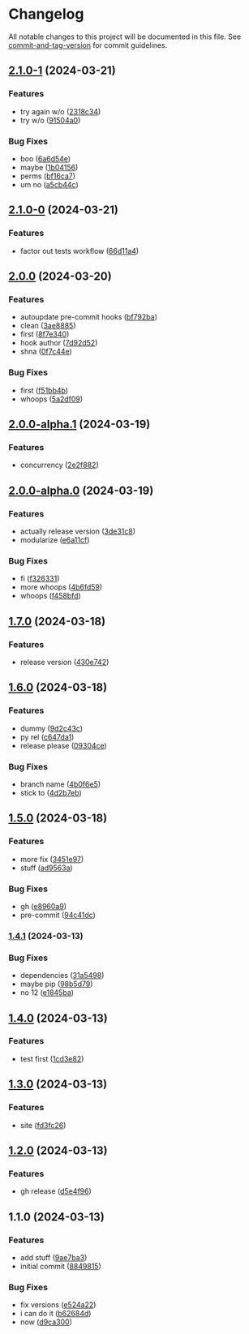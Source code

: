 # Changelog

All notable changes to this project will be documented in this file. See [commit-and-tag-version](https://github.com/absolute-version/commit-and-tag-version) for commit guidelines.

## [2.1.0-1](https://github.com/jayanthkoushik/shplot-old/compare/v2.1.0-0...v2.1.0-1) (2024-03-21)


### Features

* try again w/o ([2318c34](https://github.com/jayanthkoushik/shplot-old/commit/2318c34a6486d5e6dd23c547f80c5bb66a2b62c5))
* try w/o ([91504a0](https://github.com/jayanthkoushik/shplot-old/commit/91504a03d18c114b2197aad91574d625d88aaf80))


### Bug Fixes

* boo ([6a6d54e](https://github.com/jayanthkoushik/shplot-old/commit/6a6d54e3eb9485c264c30cd9afcb49190e74bfa8))
* maybe ([1b04156](https://github.com/jayanthkoushik/shplot-old/commit/1b0415646b350e2cc4251ade79a5a184049d3119))
* perms ([bf16ca7](https://github.com/jayanthkoushik/shplot-old/commit/bf16ca78691570fc8f7f210285fc4f7df477e7cf))
* um no ([a5cb44c](https://github.com/jayanthkoushik/shplot-old/commit/a5cb44c575c41c74ab0aa97427db6a49b1d70105))

## [2.1.0-0](https://github.com/jayanthkoushik/shplot-old/compare/v2.0.0...v2.1.0-0) (2024-03-21)


### Features

* factor out tests workflow ([66d11a4](https://github.com/jayanthkoushik/shplot-old/commit/66d11a4e0d0128681d40db29041c97581a49ff45))

## [2.0.0](https://github.com/jayanthkoushik/shplot-old/compare/v2.0.0-alpha.1...v2.0.0) (2024-03-20)


### Features

* autoupdate pre-commit hooks ([bf792ba](https://github.com/jayanthkoushik/shplot-old/commit/bf792badbb7d5c6efca3beae74e1bd4912feb6af))
* clean ([3ae8885](https://github.com/jayanthkoushik/shplot-old/commit/3ae88856ab84c3874cc337817122b7d1ae5ffaaa))
* first ([8f7e340](https://github.com/jayanthkoushik/shplot-old/commit/8f7e34089b7792e41ea674c081abc060c82a4692))
* hook author ([7d92d52](https://github.com/jayanthkoushik/shplot-old/commit/7d92d52fdd6bd69e9f7d8119c596329df4084266))
* shna ([0f7c44e](https://github.com/jayanthkoushik/shplot-old/commit/0f7c44e254e65725fa0b7a20ef9f82772400358f))


### Bug Fixes

* first ([f51bb4b](https://github.com/jayanthkoushik/shplot-old/commit/f51bb4ba11acde53ac0fc18f71699d3739d58bf1))
* whoops ([5a2df09](https://github.com/jayanthkoushik/shplot-old/commit/5a2df09115499dfc2638ab519d49813c17a04c0b))

## [2.0.0-alpha.1](https://github.com/jayanthkoushik/shplot-old/compare/v2.0.0-alpha.0...v2.0.0-alpha.1) (2024-03-19)


### Features

* concurrency ([2e2f882](https://github.com/jayanthkoushik/shplot-old/commit/2e2f8822fff9cb92393eb811b034be37624a4002))

## [2.0.0-alpha.0](https://github.com/jayanthkoushik/shplot-old/compare/v1.7.0...v2.0.0-alpha.0) (2024-03-19)


### Features

* actually release version ([3de31c8](https://github.com/jayanthkoushik/shplot-old/commit/3de31c84f0ef3db3ad71207b7837287c5441d144))
* modularize ([e6a11cf](https://github.com/jayanthkoushik/shplot-old/commit/e6a11cf45e4ad837982af2d9e5566821df08dda0))


### Bug Fixes

* fi ([f326331](https://github.com/jayanthkoushik/shplot-old/commit/f3263318e87ec7bbf99f8bcda018daf912bf66f6))
* more whoops ([4b6fd59](https://github.com/jayanthkoushik/shplot-old/commit/4b6fd593b653e6e62f7ef46b5bc70972fcf4ca8f))
* whoops ([f458bfd](https://github.com/jayanthkoushik/shplot-old/commit/f458bfd5b348bcb8bf1552b0350ba7f2f4f9e518))

## [1.7.0](https://github.com/jayanthkoushik/shplot-old/compare/v1.6.0...v1.7.0) (2024-03-18)


### Features

* release version ([430e742](https://github.com/jayanthkoushik/shplot-old/commit/430e74289ce6fda4a32993610f3a9556d6ca37df))

## [1.6.0](https://github.com/jayanthkoushik/shplot-old/compare/v1.5.0...v1.6.0) (2024-03-18)


### Features

* dummy ([9d2c43c](https://github.com/jayanthkoushik/shplot-old/commit/9d2c43c44ea9486588a79ba0570fb45ad0df0529))
* py rel ([c647da1](https://github.com/jayanthkoushik/shplot-old/commit/c647da15f982ab1d956eeb156f4e9906eca2645d))
* release please ([09304ce](https://github.com/jayanthkoushik/shplot-old/commit/09304cec55cb4d29b600a47c4a86ba5a1a80c1fc))


### Bug Fixes

* branch name ([4b0f6e5](https://github.com/jayanthkoushik/shplot-old/commit/4b0f6e599b6de7680c9ac34b7567fbb982189eba))
* stick to ([4d2b7eb](https://github.com/jayanthkoushik/shplot-old/commit/4d2b7eb6519bdfc5279bd572587f819b073d87dd))

## [1.5.0](https://github.com/jayanthkoushik/shplot-old/compare/v1.4.1...v1.5.0) (2024-03-18)


### Features

* more fix ([3451e97](https://github.com/jayanthkoushik/shplot-old/commit/3451e9799154bd278f308fcc9769b26d9d4b0391))
* stuff ([ad9563a](https://github.com/jayanthkoushik/shplot-old/commit/ad9563a112cdc79e372ec6d4b09350dab69fd178))


### Bug Fixes

* gh ([e8960a9](https://github.com/jayanthkoushik/shplot-old/commit/e8960a91bb04bb65478e9bba1a9660f55dd3d534))
* pre-commit ([94c41dc](https://github.com/jayanthkoushik/shplot-old/commit/94c41dc6e393ab89827d5b696a78f0199b0f5d0e))

### [1.4.1](https://github.com/jayanthkoushik/shplot-old/compare/v1.4.0...v1.4.1) (2024-03-13)


### Bug Fixes

* dependencies ([31a5498](https://github.com/jayanthkoushik/shplot-old/commit/31a5498ff2da15a2a3cbfede6a4570be4624231d))
* maybe pip ([98b5d79](https://github.com/jayanthkoushik/shplot-old/commit/98b5d79490fc680fd1b439a909a715eeb80ed61b))
* no 12 ([e1845ba](https://github.com/jayanthkoushik/shplot-old/commit/e1845ba59e5d3039555d2e6f7d12d6219a38a2e8))

## [1.4.0](https://github.com/jayanthkoushik/shplot-old/compare/v1.3.0...v1.4.0) (2024-03-13)

### Features

- test first ([1cd3e82](https://github.com/jayanthkoushik/shplot-old/commit/1cd3e828ebc9b1d063c34750818520347f11a10f))

## [1.3.0](https://github.com/jayanthkoushik/shplot-old/compare/v1.2.0...v1.3.0) (2024-03-13)

### Features

- site ([fd3fc26](https://github.com/jayanthkoushik/shplot-old/commit/fd3fc26dcf895c8e5618e89fccdf96b211bea0da))

## [1.2.0](https://github.com/jayanthkoushik/shplot-old/compare/v1.1.0...v1.2.0) (2024-03-13)

### Features

- gh release ([d5e4f96](https://github.com/jayanthkoushik/shplot-old/commit/d5e4f9660dceb338a2a564b479db82efb3b13d14))

## 1.1.0 (2024-03-13)

### Features

- add stuff ([9ae7ba3](https://github.com/jayanthkoushik/shplot-old/commit/9ae7ba355711be494394ffcb629ae00b97e22337))
- initial commit ([8849815](https://github.com/jayanthkoushik/shplot-old/commit/8849815b069ed4547b93b2860a7dffb3865b0ffd))

### Bug Fixes

- fix versions ([e524a22](https://github.com/jayanthkoushik/shplot-old/commit/e524a221c05f70b54ff028c7b0625f45699d63ed))
- i can do it ([b62684d](https://github.com/jayanthkoushik/shplot-old/commit/b62684dec42f8b5b3a2959429e9fc98aa316e437))
- now ([d9ca300](https://github.com/jayanthkoushik/shplot-old/commit/d9ca30047f7bf84386ce0c17c089afa4dc917c96))

